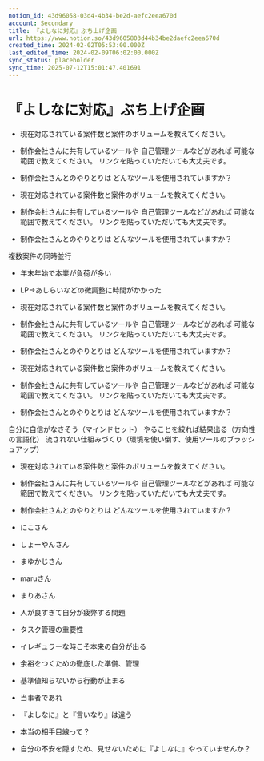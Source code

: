 ```yaml
---
notion_id: 43d96058-03d4-4b34-be2d-aefc2eea670d
account: Secondary
title: 『よしなに対応』ぶち上げ企画
url: https://www.notion.so/43d9605803d44b34be2daefc2eea670d
created_time: 2024-02-02T05:53:00.000Z
last_edited_time: 2024-02-09T06:02:00.000Z
sync_status: placeholder
sync_time: 2025-07-12T15:01:47.401691
---
```

# 『よしなに対応』ぶち上げ企画

  - 現在対応されている案件数と案件のボリュームを教えてください。
  - 制作会社さんに共有しているツールや
自己管理ツールなどがあれば
可能な範囲で教えてください。
リンクを貼っていただいても大丈夫です。
  - 制作会社さんとのやりとりは
どんなツールを使用されていますか？
  
  
  - 現在対応されている案件数と案件のボリュームを教えてください。
  - 制作会社さんに共有しているツールや
自己管理ツールなどがあれば
可能な範囲で教えてください。
リンクを貼っていただいても大丈夫です。
  - 制作会社さんとのやりとりは
どんなツールを使用されていますか？
  
  複数案件の同時並行
  - 年末年始で本業が負荷が多い
  - LP→あしらいなどの微調整に時間がかかった
  
  - 現在対応されている案件数と案件のボリュームを教えてください。
  - 制作会社さんに共有しているツールや
自己管理ツールなどがあれば
可能な範囲で教えてください。
リンクを貼っていただいても大丈夫です。
  - 制作会社さんとのやりとりは
どんなツールを使用されていますか？
  
  - 現在対応されている案件数と案件のボリュームを教えてください。
  - 制作会社さんに共有しているツールや
自己管理ツールなどがあれば
可能な範囲で教えてください。
リンクを貼っていただいても大丈夫です。
  - 制作会社さんとのやりとりは
どんなツールを使用されていますか？
  
  自分に自信がなさそう（マインドセット）
  やることを絞れば結果出る（方向性の言語化）
  流されない仕組みづくり（環境を使い倒す、使用ツールのブラッシュアップ）
  - 現在対応されている案件数と案件のボリュームを教えてください。
  - 制作会社さんに共有しているツールや
自己管理ツールなどがあれば
可能な範囲で教えてください。
リンクを貼っていただいても大丈夫です。
  - 制作会社さんとのやりとりは
どんなツールを使用されていますか？
  
  
  - にこさん
  - しょーやんさん
  - まゆかじさん
  - maruさん
  - まりあさん
  
  
  - 人が良すぎて自分が疲弊する問題
  - タスク管理の重要性
  - イレギュラーな時こそ本来の自分が出る
  - 余裕をつくための徹底した準備、管理
  - 基準値知らないから行動が止まる
  - 当事者であれ
  - 『よしなに』と『言いなり』は違う
  - 本当の相手目線って？
  - 自分の不安を隠すため、見せないために『よしなに』やっていませんか？
